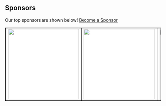 ## Sponsors

Our top sponsors are shown below! [Become a Sponsor](http://127.0.0.1:5001/sponsors/YTi2n8kMjjX1CmfcEeos)

<table style="background-color: white; border: 1px solid black">
  <tbody>
    <tr width="1200px">
      <td width="300px" align="center" style="border: 1px solid black">
        <a href="http://127.0.0.1:5001/sponsors/YTi2n8kMjjX1CmfcEeos/0" target="_blank">
          <img src="https://storage.googleapis.com/readmesponsors-prod.firebasestorage.app/sponsors/YTi2n8kMjjX1CmfcEeos/image_0.png" width="228" style="pointer-events: none;"/>
        </a>
      </td>
      <td width="300px" align="center" style="border: 1px solid black">
        <a href="http://127.0.0.1:5001/sponsors/YTi2n8kMjjX1CmfcEeos/1" target="_blank">
          <img src="https://storage.googleapis.com/readmesponsors-prod.firebasestorage.app/sponsors/YTi2n8kMjjX1CmfcEeos/image_1.png" width="228" style="pointer-events: none;"/>
        </a>
      </td>
      <td width="300px" align="center" style="border: 1px solid black">
        <a href="http://127.0.0.1:5001/sponsors/YTi2n8kMjjX1CmfcEeos/2" target="_blank">
          <img src="https://storage.googleapis.com/readmesponsors-prod.firebasestorage.app/sponsors/YTi2n8kMjjX1CmfcEeos/image_2.png" width="228" style="pointer-events: none;"/>
        </a>
      </td>
      <td width="300px" align="center" style="border: 1px solid black">
        <a href="http://127.0.0.1:5001/sponsors/YTi2n8kMjjX1CmfcEeos/3" target="_blank">
          <img src="https://storage.googleapis.com/readmesponsors-prod.firebasestorage.app/sponsors/YTi2n8kMjjX1CmfcEeos/image_3.png" width="228" style="pointer-events: none;"/>
        </a>
      </td>
    </tr>
  </tbody>
</table>
